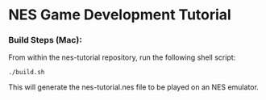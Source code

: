 # NES Game Development Tutorial

### Build Steps (Mac):

From within the nes-tutorial repository, run the following shell script:

```
./build.sh
```

This will generate the nes-tutorial.nes file to be played on an NES emulator.

